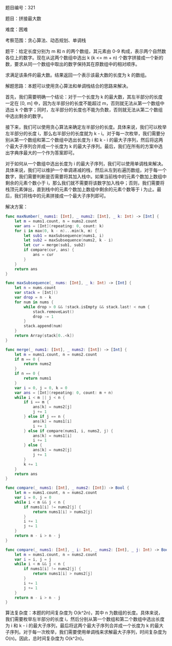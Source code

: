 题目编号：321

题目：拼接最大数

难度：困难

考察范围：贪心算法、动态规划、单调栈

题干：给定长度分别为 m 和 n 的两个数组，其元素由 0-9 构成，表示两个自然数各位上的数字。现在从这两个数组中选出 k (k <= m + n) 个数字拼接成一个新的数，要求从同一个数组中取出的数字保持其在原数组中的相对顺序。

求满足该条件的最大数。结果返回一个表示该最大数的长度为 k 的数组。

解题思路：本题可以使用贪心算法和单调栈结合的思路来解决。

首先，我们需要明确一个结论：对于一个长度为 k 的最大数，其左半部分的长度一定在 [0, m] 中，因为左半部分的长度不能超过 m，否则就无法从第一个数组中选出 k 个数字；同时，左半部分的长度也不能为负数，否则就无法从第二个数组中选出剩余的数字。

接下来，我们可以使用贪心算法来确定左半部分的长度。具体来说，我们可以枚举左半部分的长度 i，那么右半部分的长度就为 k - i。对于每一次枚举，我们需要分别从第一个数组和第二个数组中选出长度为 i 和 k - i 的最大子序列，然后将这两个最大子序列合并成一个长度为 k 的最大子序列。最后，我们在所有的方案中选出字典序最大的一个作为答案即可。

对于如何从一个数组中选出长度为 i 的最大子序列，我们可以使用单调栈来解决。具体来说，我们可以维护一个单调递减的栈，然后从左到右遍历数组，对于每一个数字，我们需要判断是否需要将其加入栈中。如果当前栈中的元素个数加上数组中剩余的元素个数小于 i，那么我们就不需要将该数字加入栈中；否则，我们需要将栈顶元素弹出，直到栈中的元素个数加上数组中剩余的元素个数等于 i 为止。最后，我们将栈中的元素拼接成一个最大子序列即可。

解决方案：

```swift
func maxNumber(_ nums1: [Int], _ nums2: [Int], _ k: Int) -> [Int] {
    let m = nums1.count, n = nums2.count
    var ans = [Int](repeating: 0, count: k)
    for i in max(0, k - n)...min(k, m) {
        let sub1 = maxSubsequence(nums1, i)
        let sub2 = maxSubsequence(nums2, k - i)
        let cur = merge(sub1, sub2)
        if compare(cur, ans) {
            ans = cur
        }
    }
    return ans
}

func maxSubsequence(_ nums: [Int], _ k: Int) -> [Int] {
    let n = nums.count
    var stack = [Int]()
    var drop = n - k
    for num in nums {
        while drop > 0 && !stack.isEmpty && stack.last! < num {
            stack.removeLast()
            drop -= 1
        }
        stack.append(num)
    }
    return Array(stack[0..<k])
}

func merge(_ nums1: [Int], _ nums2: [Int]) -> [Int] {
    let m = nums1.count, n = nums2.count
    if m == 0 {
        return nums2
    }
    if n == 0 {
        return nums1
    }
    var i = 0, j = 0, k = 0
    var ans = [Int](repeating: 0, count: m + n)
    while i < m || j < n {
        if i == m {
            ans[k] = nums2[j]
            j += 1
        } else if j == n {
            ans[k] = nums1[i]
            i += 1
        } else if compare(nums1, i, nums2, j) {
            ans[k] = nums1[i]
            i += 1
        } else {
            ans[k] = nums2[j]
            j += 1
        }
        k += 1
    }
    return ans
}

func compare(_ nums1: [Int], _ nums2: [Int]) -> Bool {
    let m = nums1.count, n = nums2.count
    var i = 0, j = 0
    while i < m && j < n {
        if nums1[i] != nums2[j] {
            return nums1[i] > nums2[j]
        }
        i += 1
        j += 1
    }
    return m - i > n - j
}

func compare(_ nums1: [Int], _ i: Int, _ nums2: [Int], _ j: Int) -> Bool {
    let m = nums1.count, n = nums2.count
    var i = i, j = j
    while i < m && j < n {
        if nums1[i] != nums2[j] {
            return nums1[i] > nums2[j]
        }
        i += 1
        j += 1
    }
    return m - i > n - j
}
```

算法复杂度：本题的时间复杂度为 O(k^2n)，其中 n 为数组的长度。具体来说，我们需要枚举左半部分的长度 i，然后分别从第一个数组和第二个数组中选出长度为 i 和 k - i 的最大子序列，最后将这两个最大子序列合并成一个长度为 k 的最大子序列。对于每一次枚举，我们需要使用单调栈来求解最大子序列，时间复杂度为 O(n)。因此，总时间复杂度为 O(k^2n)。